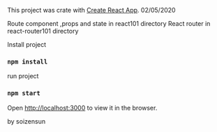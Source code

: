 This project was crate with [Create React App](https://github.com/facebook/create-react-app).
02/05/2020

Route component ,props and state in react101 directory
React router in react-router101 directory


Install project
### `npm install`

run project
### `npm start`

Open  [http://localhost:3000](http://localhost:3000)  to view it in the browser.

by soizensun
